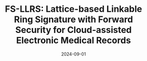 ---
title: "FS-LLRS: Lattice-based Linkable Ring Signature with Forward Security for Cloud-assisted Electronic Medical Records"
collection: publications
permalink: publications/FS-LLRS_Lattice-based_Linkable_Ring_Signature_with_Forward_Security_for_Cloud-assisted_Electronic_Medical_Records.pdf
category: 'cryptography, signature, lattice'
date: 2024-09-01
venue: 'IEEE Transactions on Information Forensics and Security (TIFS)'
citation: 'X. Chen, S. Xu, S. Gao, Y. Guo, K. Gai, S. Yiu, B. Xiao, "FS-LLRS: Lattice-based Linkable Ring Signature with Forward Security for Cloud-assisted Electronic Medical Records", in <i>IEEE Transactions on Information Forensics and Security (TIFS)</i>, Sept. 2024.'
citebib: publications/FS-LLRS_Lattice-based_Linkable_Ring_Signature_with_Forward_Security_for_Cloud-assisted_Electronic_Medical_Records.html
---